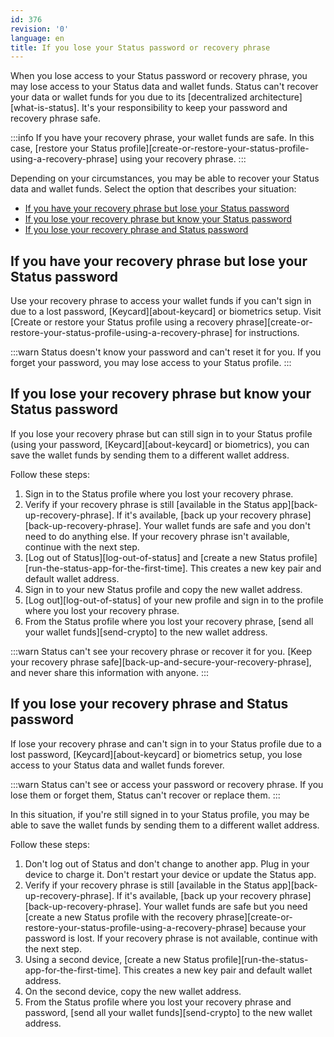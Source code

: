 ```yaml
---
id: 376
revision: '0'
language: en
title: If you lose your Status password or recovery phrase
---
```


When you lose access to your Status password or recovery phrase, you may lose access to your Status data and wallet funds. Status can't recover your data or wallet funds for you due to its [decentralized architecture][what-is-status]. It's your responsibility to keep your password and recovery phrase safe.

:::info
If you have your recovery phrase, your wallet funds are safe. In this case, [restore your Status profile][create-or-restore-your-status-profile-using-a-recovery-phrase] using your recovery phrase.
:::

Depending on your circumstances, you may be able to recover your Status data and wallet funds. Select the option that describes your situation:

- [If you have your recovery phrase but lose your Status password](#if-you-have-your-recovery-phrase-but-lose-your-status-password)
- [If you lose your recovery phrase but know your Status password](#if-you-lose-your-recovery-phrase-but-know-your-status-password)
- [If you lose your recovery phrase and Status password](#if-you-lose-your-recovery-phrase-and-status-password)

## If you have your recovery phrase but lose your Status password

Use your recovery phrase to access your wallet funds if you can't sign in due to a lost password, [Keycard][about-keycard] or biometrics setup. Visit [Create or restore your Status profile using a recovery phrase][create-or-restore-your-status-profile-using-a-recovery-phrase] for instructions.

:::warn
Status doesn't know your password and can't reset it for you. If you forget your password, you may lose access to your Status profile.
:::

## If you lose your recovery phrase but know your Status password

If you lose your recovery phrase but can still sign in to your Status profile (using your password, [Keycard][about-keycard] or biometrics), you can save the wallet funds by sending them to a different wallet address.

Follow these steps:

1. Sign in to the Status profile where you lost your recovery phrase.
1. Verify if your recovery phrase is still [available in the Status app][back-up-recovery-phrase]. If it's available, [back up your recovery phrase][back-up-recovery-phrase]. Your wallet funds are safe and you don't need to do anything else. If your recovery phrase isn't available, continue with the next step.
1. [Log out of Status][log-out-of-status] and [create a new Status profile][run-the-status-app-for-the-first-time]. This creates a new key pair and default wallet address.
1. Sign in to your new Status profile and copy the new wallet address.
1. [Log out][log-out-of-status] of your new profile and sign in to the profile where you lost your recovery phrase.
1. From the Status profile where you lost your recovery phrase, [send all your wallet funds][send-crypto] to the new wallet address.

:::warn
Status can't see your recovery phrase or recover it for you. [Keep your recovery phrase safe][back-up-and-secure-your-recovery-phrase], and never share this information with anyone.
:::

## If you lose your recovery phrase and Status password

If lose your recovery phrase and can't sign in to your Status profile due to a lost password, [Keycard][about-keycard] or biometrics setup, you lose access to your Status data and wallet funds forever.

:::warn
Status can't see or access your password or recovery phrase. If you lose them or forget them, Status can't recover or replace them.
:::

In this situation, if you're still signed in to your Status profile, you may be able to save the wallet funds by sending them to a different wallet address.

Follow these steps:

1. Don't log out of Status and don't change to another app. Plug in your device to charge it. Don't restart your device or update the Status app.
1. Verify if your recovery phrase is still [available in the Status app][back-up-recovery-phrase]. If it's available, [back up your recovery phrase][back-up-recovery-phrase]. Your wallet funds are safe but you need [create a new Status profile with the recovery phrase][create-or-restore-your-status-profile-using-a-recovery-phrase] because your password is lost. If your recovery phrase is not available, continue with the next step.
1. Using a second device, [create a new Status profile][run-the-status-app-for-the-first-time]. This creates a new key pair and default wallet address.
1. On the second device, copy the new wallet address.
1. From the Status profile where you lost your recovery phrase and password, [send all your wallet funds][send-crypto] to the new wallet address.
